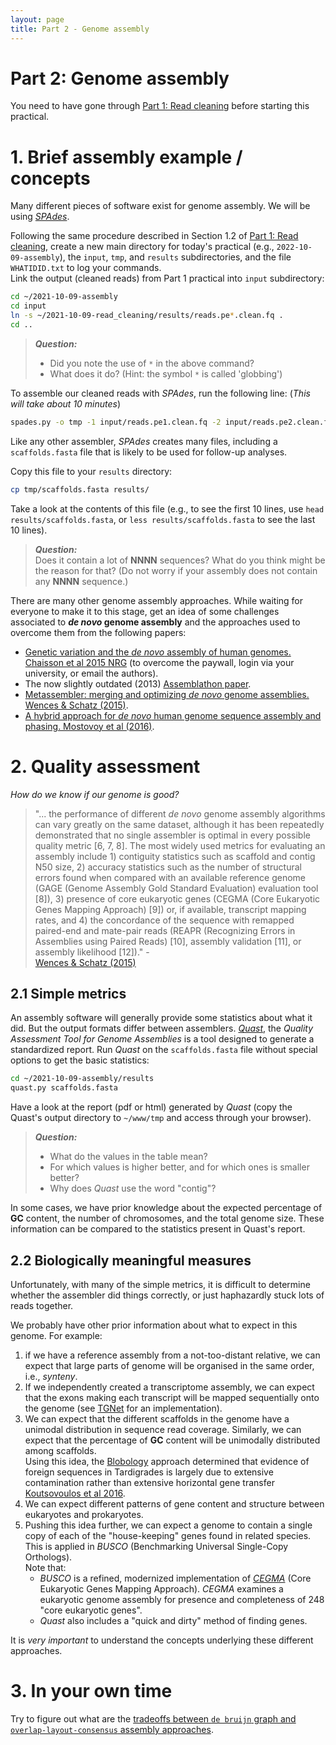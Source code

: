 ```yaml
---
layout: page
title: Part 2 - Genome assembly
---
```


<!-- Updated by Paolo Inglese, 2022 -->

# Part 2: Genome assembly

You need to have gone through [Part 1: Read cleaning](pt-1-read-cleaning.html)
before starting this practical.

# 1. Brief assembly example / concepts

Many different pieces of software exist for genome assembly. We will be using
[*SPAdes*](https://cab.spbu.ru/software/spades/).

Following the same procedure described in Section 1.2 of
[Part 1: Read cleaning](pt-1-read-cleaning.html), create a new main directory
for today's practical (e.g., `2022-10-09-assembly`), the `input`, `tmp`,
and `results` subdirectories, and the file `WHATIDID.txt` to log your
commands.  
Link the output (cleaned reads) from Part 1 practical into `input` subdirectory:

```bash
cd ~/2021-10-09-assembly
cd input
ln -s ~/2021-10-09-read_cleaning/results/reads.pe*.clean.fq .
cd ..
```

> **_Question:_**  
> * Did you note the use of `*` in the above command?
> * What does it do? (Hint: the symbol `*` is called 'globbing')

To assemble our cleaned reads with *SPAdes*, run the following line: 
(_This will take about 10 minutes_)

```bash
spades.py -o tmp -1 input/reads.pe1.clean.fq -2 input/reads.pe2.clean.fq
```

Like any other assembler, *SPAdes* creates many files, including a 
`scaffolds.fasta` file that is likely to be used for follow-up 
analyses.  
<!-- [.](../../data/reference_assembly/output/scaffolds.fasta.gz?raw=true).   -->
Copy this file to your `results` directory:

```bash
cp tmp/scaffolds.fasta results/
```

Take a look at the contents of this file (e.g., to see the first 10 lines, use 
`head results/scaffolds.fasta`, or `less results/scaffolds.fasta` to see the
last 10 lines).

> **_Question:_**  
> Does it contain a lot of **NNNN** sequences? What do you think might be the
> reason for that? (Do not worry if your assembly does not contain any **NNNN**
> sequence.)

There are many other genome assembly approaches. While waiting for everyone to
make it to this stage, get an idea of some challenges associated to **_de novo_
genome assembly** and the approaches used to overcome them from the following 
papers:

 * [Genetic variation and the *de novo* assembly of human genomes. Chaisson et al 2015 NRG](https://www.nature.com/articles/nrg3933)
   (to overcome the paywall, login via your university, or email the authors).
 * The now slightly outdated (2013) [Assemblathon paper](http://gigascience.biomedcentral.com/articles/10.1186/2047-217X-2-10).
 * [Metassembler: merging and optimizing *de novo* genome assemblies. Wences & Schatz (2015)](http://genomebiology.biomedcentral.com/articles/10.1186/s13059-015-0764-4).
 * [A hybrid approach for *de novo* human genome sequence assembly and phasing. Mostovoy et al (2016)](https://www.nature.com/articles/nmeth.3865).

# 2. Quality assessment

_How do we know if our genome is good?_

> "... the performance of different *de novo* genome assembly algorithms can 
> vary greatly on the same dataset, although it has been repeatedly demonstrated
> that no single assembler is optimal in every possible quality metric 
> [6, 7, 8]. The most widely used metrics for evaluating an assembly include 1)
> contiguity statistics such as scaffold and contig N50 size, 2) accuracy
> statistics such as the number of structural errors found when compared with an
> available reference genome (GAGE (Genome Assembly Gold Standard Evaluation)
> evaluation tool [8]), 3) presence of core eukaryotic genes (CEGMA (Core 
> Eukaryotic Genes Mapping Approach) [9]) or, if available, transcript mapping
> rates, and 4) the concordance of the sequence with remapped paired-end and
> mate-pair reads (REAPR (Recognizing Errors in Assemblies using Paired Reads) 
> [10], assembly validation [11], or assembly likelihood [12])." -  
> [Wences & Schatz (2015)](http://genomebiology.biomedcentral.com/articles/10.1186/s13059-015-0764-4)

## 2.1 Simple metrics

An assembly software will generally provide some statistics about what it did.
But the output formats differ between assemblers. [*Quast*](http://quast.sourceforge.net/quast),
the _Quality Assessment Tool for Genome Assemblies_ is a tool designed to
generate a standardized report. Run *Quast* on the `scaffolds.fasta`
file without special options to get the basic statistics:

```bash
cd ~/2021-10-09-assembly/results
quast.py scaffolds.fasta
```

Have a look at the report (pdf or html) generated by *Quast* (copy the Quast's
output directory to `~/www/tmp` and access through your browser).

> **_Question:_**  
> * What do the values in the table mean?
> * For which values is higher better, and for which ones is smaller better?
> * Why does *Quast* use the word "contig"?

In some cases, we have prior knowledge about the expected percentage of **GC** 
content, the number of chromosomes, and the total genome size. These information
can be compared to the statistics present in Quast's report.

## 2.2 Biologically meaningful measures

Unfortunately, with many of the simple metrics, it is difficult to determine
whether the assembler did things correctly, or just haphazardly stuck lots of
reads together.

We probably have other prior information about what to expect in this genome.
For example:

 1. if we have a reference assembly from a not-too-distant relative, we can
    expect that large parts of genome will be organised in the same order, i.e., 
    _synteny_.
 2. If we independently created a transcriptome assembly, we can expect that
    the exons making each transcript will be mapped sequentially onto the 
    genome (see [TGNet](http://github.com/ksanao/TGNet) for an implementation).
 4. We can expect that the different scaffolds in the genome have a unimodal
    distribution in sequence read coverage. Similarly, we can expect that the
    percentage of **GC** content will be unimodally distributed among scaffolds.  
    Using this idea, the [Blobology](https://github.com/sujaikumar/assemblage)
    approach determined that evidence of foreign sequences in Tardigrades is
    largely due to extensive contamination rather than extensive horizontal gene
    transfer [Koutsovoulos et al 2016](http://www.pnas.org/content/113/18/5053).
 5. We can expect different patterns of gene content and structure between
    eukaryotes and prokaryotes.
 6. Pushing this idea further, we can expect a genome to contain a single copy
    of each of the "house-keeping" genes found in related species. This is 
    applied in *BUSCO* (Benchmarking Universal Single-Copy Orthologs).  
    Note that:
    * *BUSCO* is a refined, modernized implementation of [*CEGMA*]("http://korflab.ucdavis.edu/Datasets/cegma/") 
      (Core Eukaryotic Genes Mapping Approach). *CEGMA* examines a eukaryotic
      genome assembly for presence and completeness of 248 "core eukaryotic genes".
    * *Quast* also includes a "quick and dirty" method of finding genes.

It is *very important* to understand the concepts underlying these different 
approaches.

# 3. In your own time

Try to figure out what are the [tradeoffs between `de bruijn` graph and 
`overlap-layout-consensus` assembly approaches](https://www.nature.com/articles/nrg3367).
